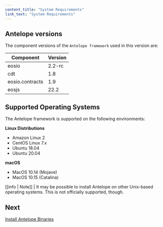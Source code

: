 ```yaml
---
content_title: "System Requirements"
link_text: "System Requirements"
---
```



## Antelope versions

The component versions of the `Antelope framework` used in this version are:

| Component | Version |
| ------ | ------ |
| eosio | 2.2-rc |
| cdt | 1.8 |
| eosio.contracts | 1.9 |
| eosjs | 22.2 |


## Supported Operating Systems

The Antelope framework is supported on the following environments:

**Linux Distributions**
* Amazon Linux 2
* CentOS Linux 7.x
* Ubuntu 18.04
* Ubuntu 20.04

**macOS**
* MacOS 10.14 (Mojave)
* MacOS 10.15 (Catalina)

[[info | Note]]
| It may be possible to install Antelope on other Unix-based operating systems. This is not officially supported, though.

## Next
[Install Antelope Binaries](10_installing-eosio-binaries.md)
